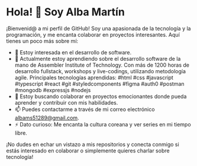 # Hola! 👋 Soy Alba Martín

¡Bienvenid@ a mi perfil de GitHub! Soy una apasionada de la tecnología y la programación, y me encanta colaborar en proyectos interesantes. Aquí tienes un poco más sobre mí:

- 👀 Estoy interesada en el desarrollo de software.
- 🌱 Actualmente estoy aprendiendo sobre el desarrollo software de la mano de Assembler Institute of Technology. Con más de 1200 horas de desarrollo fullstack, workshops y live-codings, utilizando metodología agile. Principales tecnologías aprendidas: #html #css #javascript #typescript #react #git #styledcomponents #figma #auth0 #postman #mongodb #expressjs #nodejs
- 💞️ Estoy buscando colaborar en proyectos emocionantes donde pueda aprender y contribuir con mis habilidades.
- 📫 Puedes contactarme a través de mi correo electrónico albams51289@gmail.com.
- ⚡ Dato curioso: Me encanta la cultura coreana y ver series en mi tiempo libre.

¡No dudes en echar un vistazo a mis repositorios y conecta conmigo si estás interesado en colaborar o simplemente quieres charlar sobre tecnología!
